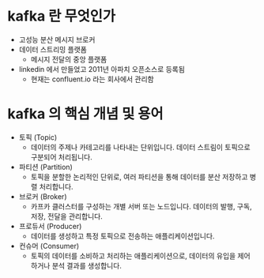 # kafka 란 무엇인가

- 고성능 분산 메시지 브로커
- 데이터 스트리밍 플랫폼
    - 메시지 전달의 중앙 플랫폼
- linkedin 에서 만들었고 2011년 아파치 오픈소스로 등록됨
    - 현재는 confluent.io 라는 회사에서 관리함

# kafka 의 핵심 개념 및 용어

- 토픽 (Topic)
    - 데이터의 주제나 카테고리를 나타내는 단위입니다. 데이터 스트림이 토픽으로 구분되어 처리됩니다.
- 파티션 (Partition)
    - 토픽을 분할한 논리적인 단위로, 여러 파티션을 통해 데이터를 분산 저장하고 병렬 처리합니다.
- 브로커 (Broker)
    - 카프카 클러스터를 구성하는 개별 서버 또는 노드입니다. 데이터의 발행, 구독, 저장, 전달을 관리합니다.
- 프로듀서 (Producer)
    - 데이터를 생성하고 특정 토픽으로 전송하는 애플리케이션입니다.
- 컨슈머 (Consumer)
    - 토픽의 데이터를 소비하고 처리하는 애플리케이션으로, 데이터의 유입을 제어하거나 분석 결과를 생성합니다.
